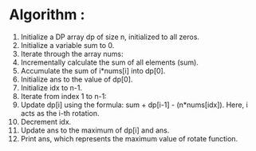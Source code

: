 # Algorithm : 
1. Initialize a DP array dp of size n, initialized to all zeros.
2. Initialize a variable sum to 0.
3. Iterate through the array nums:
4. Incrementally calculate the sum of all elements (sum).
5. Accumulate the sum of i*nums[i] into dp[0].
6. Initialize ans to the value of dp[0].
7. Initialize idx to n-1.
8. Iterate from index 1 to n-1:
9. Update dp[i] using the formula: sum + dp[i-1] - (n*nums[idx]). Here, i acts as the i-th rotation.
10. Decrement idx.
11. Update ans to the maximum of dp[i] and ans.
12. Print ans, which represents the maximum value of rotate function.